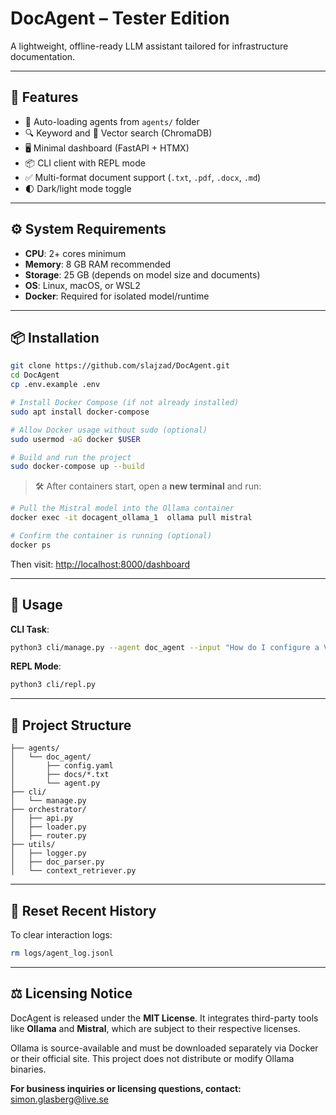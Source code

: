 # DocAgent – Tester Edition

A lightweight, offline-ready LLM assistant tailored for infrastructure documentation.

---

## 🚀 Features

* 🧠 Auto-loading agents from `agents/` folder
* 🔍 Keyword and 📄 Vector search (ChromaDB)
* 🖥️ Minimal dashboard (FastAPI + HTMX)
* 📦 CLI client with REPL mode
* ✅ Multi-format document support (`.txt`, `.pdf`, `.docx`, `.md`)
* 🌓 Dark/light mode toggle

---

## ⚙️ System Requirements

* **CPU**: 2+ cores minimum
* **Memory**: 8 GB RAM recommended
* **Storage**: 25 GB (depends on model size and documents)
* **OS**: Linux, macOS, or WSL2
* **Docker**: Required for isolated model/runtime

---

## 📦 Installation

```bash
git clone https://github.com/slajzad/DocAgent.git
cd DocAgent
cp .env.example .env

# Install Docker Compose (if not already installed)
sudo apt install docker-compose

# Allow Docker usage without sudo (optional)
sudo usermod -aG docker $USER

# Build and run the project
sudo docker-compose up --build
```

> 🛠️ After containers start, open a **new terminal** and run:

```bash
# Pull the Mistral model into the Ollama container
docker exec -it docagent_ollama_1  ollama pull mistral

# Confirm the container is running (optional)
docker ps
```

Then visit: [http://localhost:8000/dashboard](http://localhost:8000/dashboard)

---

## 🧪 Usage

**CLI Task**:

```bash
python3 cli/manage.py --agent doc_agent --input "How do I configure a VM?"
```

**REPL Mode**:

```bash
python3 cli/repl.py
```

---

## 📁 Project Structure

```
├── agents/
│   └── doc_agent/
│       ├── config.yaml
│       ├── docs/*.txt
│       └── agent.py
├── cli/
│   └── manage.py
├── orchestrator/
│   ├── api.py
│   ├── loader.py
│   ├── router.py
├── utils/
│   ├── logger.py
│   ├── doc_parser.py
│   └── context_retriever.py
```

---

## 🧼 Reset Recent History

To clear interaction logs:

```bash
rm logs/agent_log.jsonl
```

---

## ⚖️ Licensing Notice

DocAgent is released under the **MIT License**. It integrates third-party tools like **Ollama** and **Mistral**, which are subject to their respective licenses.

Ollama is source-available and must be downloaded separately via Docker or their official site. This project does not distribute or modify Ollama binaries.

**For business inquiries or licensing questions, contact:** [simon.glasberg@live.se](mailto:simon.glasberg@live.se)
